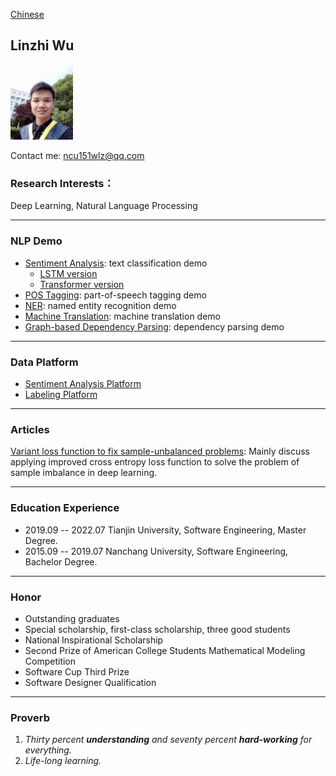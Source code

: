 [Chinese](/index.html)
## Linzhi Wu  

<img src="/imgs/myself.jpg" width="100" />

Contact me: ncu151wlz@qq.com

### Research Interests：
Deep Learning, Natural Language Processing

---

### NLP Demo
+ [Sentiment Analysis](https://github.com/ncuwlz/sentiment-analysis-based-on-attention): text classification demo
    + [LSTM version](https://github.com/ncuwlz/Text-Classification)
    + [Transformer version](https://github.com/ncuwlz/transformer_for_textclassification)
+ [POS Tagging](https://github.com/ncuwlz/POS-Tagging): part-of-speech tagging demo
+ [NER](https://github.com/ncuwlz/NER): named entity recognition demo
+ [Machine Translation](https://github.com/tjuwlz/MachineTranslation): machine translation demo
+ [Graph-based Dependency Parsing](https://github.com/tjuwlz/BiaffineParser): dependency parsing demo

---

### Data Platform
+ [Sentiment Analysis Platform](https://github.com/tjuwlz/sentiment-analysis-platform)
+ [Labeling Platform](https://github.com/tjuwlz/LabelingPlatform)

---

### Articles
[Variant loss function to fix sample-unbalanced problems](./ideas/variant-loss-function.pdf): Mainly discuss applying improved cross entropy loss function to solve the problem of sample imbalance in deep learning.

---

### Education Experience
- 2019.09 -- 2022.07  Tianjin University, Software Engineering, Master Degree.
- 2015.09 -- 2019.07  Nanchang University, Software Engineering, Bachelor Degree.

---

### Honor
- Outstanding graduates
- Special scholarship, first-class scholarship, three good students
- National Inspirational Scholarship
- Second Prize of American College Students Mathematical Modeling Competition
- Software Cup Third Prize
- Software Designer Qualification

---

### Proverb
1. *Thirty percent **understanding** and seventy percent **hard-working** for everything.*
2. *Life-long learning.*
